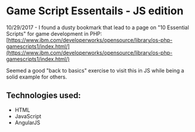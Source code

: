 Game Script Essentails - JS edition
===

10/29/2017 - I found a dusty bookmark that lead to a page on "10 Essential Scripts" for game development in PHP: [https://www.ibm.com/developerworks/opensource/library/os-php-gamescripts1/index.html/](https://www.ibm.com/developerworks/opensource/library/os-php-gamescripts1/index.html/)

Seemed a good "back to basics" exercise to visit this in JS while being a solid example for others.

Technologies used:
---

- HTML
- JavaScript
- AngularJS
